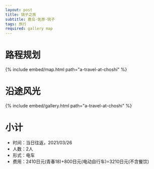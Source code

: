 ```yaml
---
layout: post
title: 铫子之旅
subtitle: 鹿岛·佐原·铫子
tags: 旅行
required: gallery map
---
```


# 路程规划

{% include embed/map.html path="a-travel-at-choshi" %}

# 沿途风光

{% include embed/gallery.html path="a-travel-at-choshi" %}

# 小计

- 时间：当日往返，2021/03/26
- 人数：2人
- 形式：电车
- 费用：2410日元(青春18)+800日元(电动自行车)=3210日元(不含餐饮)

